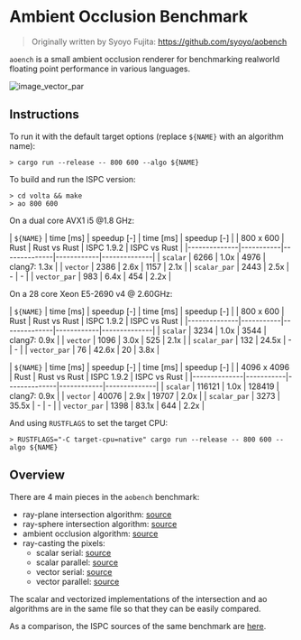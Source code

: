# Ambient Occlusion Benchmark

> Originally written by Syoyo Fujita: https://github.com/syoyo/aobench

`aoench` is a small ambient occlusion renderer for benchmarking realworld
floating point performance in various languages.

![image_vector_par](https://user-images.githubusercontent.com/904614/41043073-653aa5be-69a3-11e8-8a9d-007def8516cc.png)

## Instructions


To run it with the default target options (replace `${NAME}` with an algorithm name):

```
> cargo run --release -- 800 600 --algo ${NAME}
```

To build and run the ISPC version:

```
> cd volta && make
> ao 800 600
```

On a dual core AVX1 i5 @1.8 GHz:

| `${NAME}`    | time [ms] | speedup  [-] | time  [ms] | speedup  [-] |
| 800 x 600    |      Rust | Rust vs Rust | ISPC 1.9.2 | ISPC vs Rust |
|--------------|-----------|--------------|------------|--------------|
| `scalar`     |      6266 |         1.0x |       4976 | clang7: 1.3x |
| `vector`     |      2386 |         2.6x |       1157 |         2.1x |
| `scalar_par` |      2443 |         2.5x |          - |            - |
| `vector_par` |       983 |         6.4x |        454 |         2.2x |

On a 28 core Xeon E5-2690 v4 @ 2.60GHz:

| `${NAME}`    | time [ms] |  speedup [-] | time  [ms] | speedup  [-] |
| 800 x 600    |      Rust | Rust vs Rust | ISPC 1.9.2 | ISPC vs Rust |
|--------------|-----------|--------------|------------|--------------|
| `scalar`     |      3234 |         1.0x |       3544 | clang7: 0.9x |
| `vector`     |      1096 |         3.0x |        525 |         2.1x |
| `scalar_par` |       132 |        24.5x |          - |            - |
| `vector_par` |        76 |        42.6x |         20 |         3.8x |

| `${NAME}`    | time [ms] |  speedup [-] | time  [ms] | speedup  [-] |
| 4096 x 4096  |      Rust | Rust vs Rust | ISPC 1.9.2 | ISPC vs Rust |
|--------------|-----------|--------------|------------|--------------|
| `scalar`     |    116121 |         1.0x |     128419 | clang7: 0.9x |
| `vector`     |     40076 |         2.9x |      19707 |         2.0x |
| `scalar_par` |      3273 |        35.5x |          - |            - |
| `vector_par` |      1398 |        83.1x |        644 |         2.2x |

And using `RUSTFLAGS` to set the target CPU:

```
> RUSTFLAGS="-C target-cpu=native" cargo run --release -- 800 600 --algo ${NAME}
```

## Overview

There are 4 main pieces in the `aobench` benchmark:

* ray-plane intersection algorithm: [source](https://github.com/gnzlbg/aobench/blob/master/src/intersection/ray_plane.rs)
* ray-sphere intersection algorithm: [source](https://github.com/gnzlbg/aobench/blob/master/src/intersection/ray_sphere.rs)
* ambient occlusion algorithm: [source](https://github.com/gnzlbg/aobench/blob/master/src/ambient_occlusion.rs)
* ray-casting the pixels:
  * scalar serial: [source](https://github.com/gnzlbg/aobench/blob/master/src/scalar.rs)
  * scalar parallel: [source](https://github.com/gnzlbg/aobench/blob/master/src/scalar_parallel.rs)
  * vector serial: [source](https://github.com/gnzlbg/aobench/blob/master/src/vector.rs)
  * vector parallel: [source](https://github.com/gnzlbg/aobench/blob/master/src/vector_parallel.rs)

The scalar and vectorized implementations of the intersection and ao algorithms
are in the same file so that they can be easily compared.

As a comparison, the ISPC sources of the same benchmark are [here](https://github.com/ispc/ispc/tree/master/examples/aobench).
